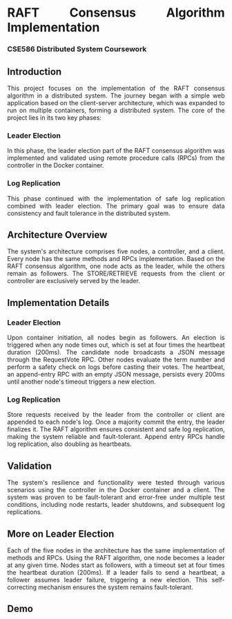 <div align="justify">

# RAFT Consensus Algorithm Implementation
### CSE586 Distributed System Coursework

## Introduction
This project focuses on the implementation of the RAFT consensus algorithm in a distributed system. The journey began with a simple web application based on the client-server architecture, which was expanded to run on multiple containers, forming a distributed system. The core of the project lies in its two key phases:

### Leader Election
In this phase, the leader election part of the RAFT consensus algorithm was implemented and validated using remote procedure calls (RPCs) from the controller in the Docker container.

### Log Replication
This phase continued with the implementation of safe log replication combined with leader election. The primary goal was to ensure data consistency and fault tolerance in the distributed system.

## Architecture Overview
The system's architecture comprises five nodes, a controller, and a client. Every node has the same methods and RPCs implementation. Based on the RAFT consensus algorithm, one node acts as the leader, while the others remain as followers. The STORE/RETRIEVE requests from the client or controller are exclusively served by the leader.


## Implementation Details

### Leader Election
Upon container initiation, all nodes begin as followers. An election is triggered when any node times out, which is set at four times the heartbeat duration (200ms). The candidate node broadcasts a JSON message through the RequestVote RPC. Other nodes evaluate the term number and perform a safety check on logs before casting their votes. The heartbeat, an append-entry RPC with an empty JSON message, persists every 200ms until another node's timeout triggers a new election.

### Log Replication
Store requests received by the leader from the controller or client are appended to each node's log. Once a majority commit the entry, the leader finalizes it. The RAFT algorithm ensures consistent and safe log replication, making the system reliable and fault-tolerant. Append entry RPCs handle log replication, also doubling as heartbeats.

## Validation
The system's resilience and functionality were tested through various scenarios using the controller in the Docker container and a client. The system was proven to be fault-tolerant and error-free under multiple test conditions, including node restarts, leader shutdowns, and subsequent log replications.

## More on Leader Election
Each of the five nodes in the architecture has the same implementation of methods and RPCs. Using the RAFT algorithm, one node becomes a leader at any given time. Nodes start as followers, with a timeout set at four times the heartbeat duration (200ms). If a leader fails to send a heartbeat, a follower assumes leader failure, triggering a new election. This self-correcting mechanism ensures the system remains fault-tolerant.

## Demo

</div>
